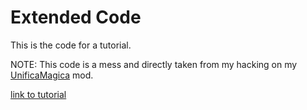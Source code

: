 # Extended Code

This is the code for a tutorial. 

NOTE: This code is a mess and directly taken from my hacking on my [UnificaMagica](https://ludeon.com/forums/index.php?topic=31826.msg325689#msg325689) mod.

[link to tutorial](https://github.com/roxxploxx/RimWorldModGuide/wiki/SHORTTUTORIAL%3A-ExtendedThings)
